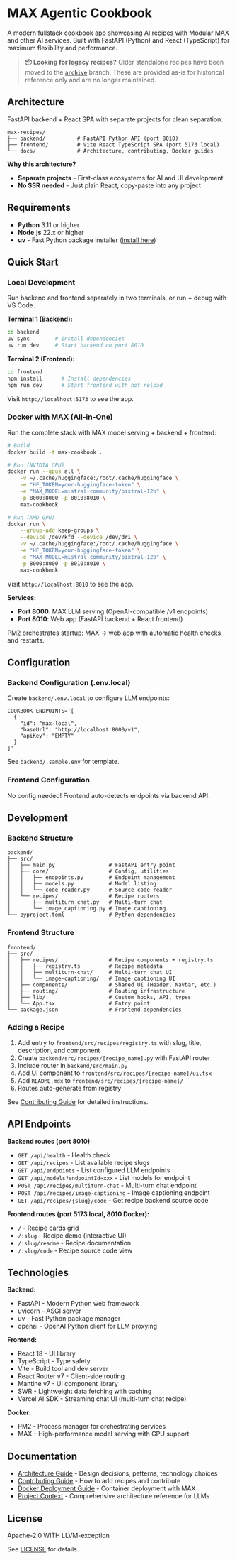 # MAX Agentic Cookbook

A modern fullstack cookbook app showcasing AI recipes with Modular MAX and other AI services. Built with FastAPI (Python) and React (TypeScript) for maximum flexibility and performance.

> **📦 Looking for legacy recipes?** Older standalone recipes have been moved to the [`archive`](https://github.com/modular/max-agentic-cookbook/tree/archive) branch. These are provided as-is for historical reference only and are no longer maintained.

## Architecture

FastAPI backend + React SPA with separate projects for clean separation:

```
max-recipes/
├── backend/          # FastAPI Python API (port 8010)
├── frontend/         # Vite React TypeScript SPA (port 5173 local)
└── docs/             # Architecture, contributing, Docker guides
```

**Why this architecture?**

-   **Separate projects** - First-class ecosystems for AI and UI development
-   **No SSR needed** - Just plain React, copy-paste into any project

## Requirements

-   **Python** 3.11 or higher
-   **Node.js** 22.x or higher
-   **uv** - Fast Python package installer ([install here](https://github.com/astral-sh/uv))

## Quick Start

### Local Development

Run backend and frontend separately in two terminals, or run + debug with VS Code.

**Terminal 1 (Backend):**

```bash
cd backend
uv sync        # Install dependencies
uv run dev     # Start backend on port 8010
```

**Terminal 2 (Frontend):**

```bash
cd frontend
npm install      # Install dependencies
npm run dev      # Start frontend with hot reload
```

Visit `http://localhost:5173` to see the app.

### Docker with MAX (All-in-One)

Run the complete stack with MAX model serving + backend + frontend:

```bash
# Build
docker build -t max-cookbook .

# Run (NVIDIA GPU)
docker run --gpus all \
    -v ~/.cache/huggingface:/root/.cache/huggingface \
    -e "HF_TOKEN=your-huggingface-token" \
    -e "MAX_MODEL=mistral-community/pixtral-12b" \
    -p 8000:8000 -p 8010:8010 \
    max-cookbook

# Run (AMD GPU)
docker run \
    --group-add keep-groups \
    --device /dev/kfd --device /dev/dri \
    -v ~/.cache/huggingface:/root/.cache/huggingface \
    -e "HF_TOKEN=your-huggingface-token" \
    -e "MAX_MODEL=mistral-community/pixtral-12b" \
    -p 8000:8000 -p 8010:8010 \
    max-cookbook
```

Visit `http://localhost:8010` to see the app.

**Services:**

-   **Port 8000**: MAX LLM serving (OpenAI-compatible /v1 endpoints)
-   **Port 8010**: Web app (FastAPI backend + React frontend)

PM2 orchestrates startup: MAX → web app with automatic health checks and restarts.

## Configuration

### Backend Configuration (.env.local)

Create `backend/.env.local` to configure LLM endpoints:

```env
COOKBOOK_ENDPOINTS='[
  {
    "id": "max-local",
    "baseUrl": "http://localhost:8000/v1",
    "apiKey": "EMPTY"
  }
]'
```

See `backend/.sample.env` for template.

### Frontend Configuration

No config needed! Frontend auto-detects endpoints via backend API.

## Development

### Backend Structure

```
backend/
├── src/
│   ├── main.py                 # FastAPI entry point
│   ├── core/                   # Config, utilities
│   │   ├── endpoints.py        # Endpoint management
│   │   ├── models.py           # Model listing
│   │   └── code_reader.py      # Source code reader
│   └── recipes/                # Recipe routers
│       ├── multiturn_chat.py   # Multi-turn chat
│       └── image_captioning.py # Image captioning
└── pyproject.toml              # Python dependencies
```

### Frontend Structure

```
frontend/
├── src/
│   ├── recipes/                # Recipe components + registry.ts
│   │   ├── registry.ts         # Recipe metadata
│   │   ├── multiturn-chat/     # Multi-turn chat UI
│   │   └── image-captioning/   # Image captioning UI
│   ├── components/             # Shared UI (Header, Navbar, etc.)
│   ├── routing/                # Routing infrastructure
│   ├── lib/                    # Custom hooks, API, types
│   └── App.tsx                 # Entry point
└── package.json                # Frontend dependencies
```

### Adding a Recipe

1. Add entry to `frontend/src/recipes/registry.ts` with slug, title, description, and component
2. Create `backend/src/recipes/[recipe_name].py` with FastAPI router
3. Include router in `backend/src/main.py`
4. Add UI component to `frontend/src/recipes/[recipe-name]/ui.tsx`
5. Add `README.mdx` to `frontend/src/recipes/[recipe-name]/`
6. Routes auto-generate from registry

See [Contributing Guide](docs/contributing.md) for detailed instructions.

## API Endpoints

**Backend routes (port 8010):**

-   `GET /api/health` - Health check
-   `GET /api/recipes` - List available recipe slugs
-   `GET /api/endpoints` - List configured LLM endpoints
-   `GET /api/models?endpointId=xxx` - List models for endpoint
-   `POST /api/recipes/multiturn-chat` - Multi-turn chat endpoint
-   `POST /api/recipes/image-captioning` - Image captioning endpoint
-   `GET /api/recipes/{slug}/code` - Get recipe backend source code

**Frontend routes (port 5173 local, 8010 Docker):**

-   `/` - Recipe cards grid
-   `/:slug` - Recipe demo (interactive UI)
-   `/:slug/readme` - Recipe documentation
-   `/:slug/code` - Recipe source code view

## Technologies

**Backend:**

-   FastAPI - Modern Python web framework
-   uvicorn - ASGI server
-   uv - Fast Python package manager
-   openai - OpenAI Python client for LLM proxying

**Frontend:**

-   React 18 - UI library
-   TypeScript - Type safety
-   Vite - Build tool and dev server
-   React Router v7 - Client-side routing
-   Mantine v7 - UI component library
-   SWR - Lightweight data fetching with caching
-   Vercel AI SDK - Streaming chat UI (multi-turn chat recipe)

**Docker:**

-   PM2 - Process manager for orchestrating services
-   MAX - High-performance model serving with GPU support

## Documentation

-   [Architecture Guide](docs/architecture.md) - Design decisions, patterns, technology choices
-   [Contributing Guide](docs/contributing.md) - How to add recipes and contribute
-   [Docker Deployment Guide](docs/docker.md) - Container deployment with MAX
-   [Project Context](.claude/project-context.md) - Comprehensive architecture reference for LLMs

## License

Apache-2.0 WITH LLVM-exception

See [LICENSE](LICENSE) for details.

